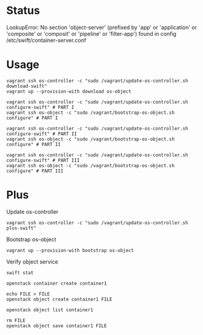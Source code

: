 # Status

LookupError: No section 'object-server' (prefixed by 'app' or 'application' or 'composite' or 'composit' or 'pipeline' or 'filter-app') found in config /etc/swift/container-server.conf

# Usage

```
vagrant ssh os-controller -c "sudo /vagrant/update-os-controller.sh download-swift"
vagrant up --provision-with download os-object

vagrant ssh os-controller -c "sudo /vagrant/update-os-controller.sh configure-swift" # PART I
vagrant ssh os-object -c "sudo /vagrant/bootstrap-os-object.sh configure" # PART I

vagrant ssh os-controller -c "sudo /vagrant/update-os-controller.sh configure-swift" # PART II
vagrant ssh os-object -c "sudo /vagrant/bootstrap-os-object.sh configure" # PART II

vagrant ssh os-controller -c "sudo /vagrant/update-os-controller.sh configure-swift" # PART III
vagrant ssh os-object -c "sudo /vagrant/bootstrap-os-object.sh configure" # PART III
```

# Plus

Update os-controller

```
vagrant ssh os-controller -c "sudo /vagrant/update-os-controller.sh plus-swift" 
```

Bootstrap os-object

```
vagrant up --provision-with bootstrap os-object
```

Verify object service

```
swift stat

openstack container create container1

echo FILE > FILE
openstack object create container1 FILE

openstack object list container1

rm FILE
openstack object save container1 FILE
```
